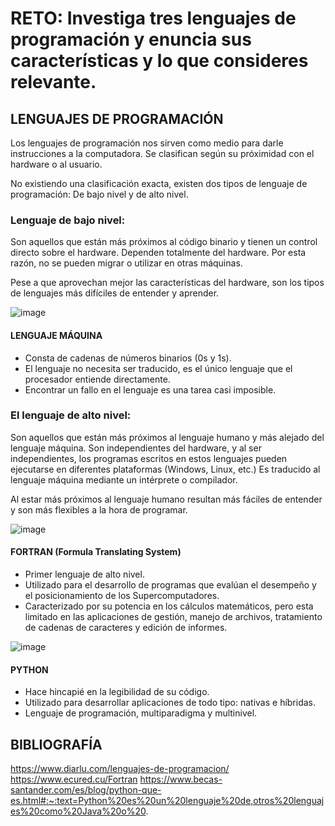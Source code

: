 # RETO: Investiga tres lenguajes de programación y enuncia sus características y lo que consideres relevante.

## LENGUAJES DE PROGRAMACIÓN

Los lenguajes de programación nos sirven como medio para darle instrucciones a la computadora. 
Se clasifican según su próximidad con el hardware o al usuario.

No existiendo una clasificación exacta, existen dos tipos de lenguaje de programación: De bajo nivel y de alto nivel.

### Lenguaje de bajo nivel: 
Son aquellos que están más próximos al código binario y tienen un control directo sobre el hardware. 
Dependen totalmente del hardware. Por esta razón, no se pueden migrar o utilizar en otras máquinas.

Pese a que aprovechan mejor las características del hardware, son los tipos de lenguajes más difíciles de entender y aprender.

![image](https://user-images.githubusercontent.com/104279806/166305544-85c49750-35eb-428b-bd71-6c3e4e98fcd2.png)
#### LENGUAJE MÁQUINA 

* Consta de cadenas de números binarios (0s y 1s).
* El lenguaje no necesita ser traducido, es el único lenguaje que el procesador entiende directamente.
* Encontrar un fallo en el lenguaje es una tarea casi imposible.

### El lenguaje de alto nivel:
Son aquellos que están más próximos al lenguaje humano y más alejado del lenguaje máquina. Son independientes del hardware, y al ser independientes, los programas escritos en estos lenguajes pueden ejecutarse en diferentes plataformas (Windows, Linux, etc.)
Es traducido al lenguaje máquina mediante un intérprete o compilador.

Al estar más próximos al lenguaje humano resultan más fáciles de entender y son más flexibles a la hora de programar.

![image](https://user-images.githubusercontent.com/104279806/166309298-31e1fb10-95c1-48ef-a598-5b1c5fea489e.png)
#### FORTRAN (Formula Translating System)
* Primer lenguaje de alto nivel.
* Utilizado para el desarrollo de programas que evalúan el desempeño y el posicionamiento de los Supercomputadores.
* Caracterizado por su potencia en los cálculos matemáticos, pero esta limitado en las aplicaciones de gestión, manejo de archivos, tratamiento de cadenas de caracteres y edición de informes.

![image](https://user-images.githubusercontent.com/104279806/166123691-88267675-d01d-414b-bded-1f55aad093ad.png)
#### PYTHON 


* Hace hincapié en la legibilidad de su código.
* Utilizado para desarrollar aplicaciones de todo tipo: nativas e híbridas.
* Lenguaje de programación, multiparadigma y multinivel.

## BIBLIOGRAFÍA
https://www.diarlu.com/lenguajes-de-programacion/
https://www.ecured.cu/Fortran
https://www.becas-santander.com/es/blog/python-que-es.html#:~:text=Python%20es%20un%20lenguaje%20de,otros%20lenguajes%20como%20Java%20o%20.


